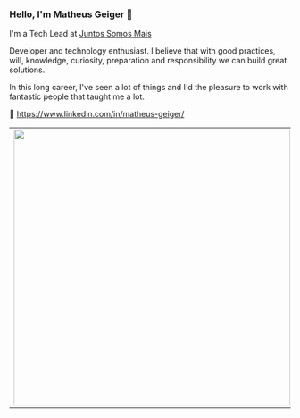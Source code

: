 ### Hello, I'm Matheus Geiger 👋

I'm a Tech Lead at [Juntos Somos Mais](https://github.com/juntossomosmais/)


Developer and technology enthusiast. I believe that with good practices, will, knowledge, curiosity, preparation and responsibility we can build great solutions.

In this long career, I've seen a lot of things and I'd the pleasure to work with fantastic people that taught me a lot.

:briefcase: https://www.linkedin.com/in/matheus-geiger/ <br>

<center>
  <table>
    <tr>
      <td><img width="495px" align="left" src="https://github-readme-stats-three-puce-ricardo.vercel.app/api?username=MatheusGeiger&theme=dark&count_private=true" /></td>
      <td><img width="400px" align="left" src="https://github-readme-stats-three-puce-ricardo.vercel.app/api/top-langs/?username=MatheusGeiger&hide=html,css&layout=compact&theme=dark&count_private=true" /></td>
    </tr>
  </table>
</center>
